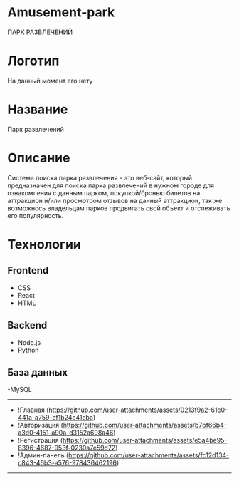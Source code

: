 # Amusement-park
ПАРК РАЗВЛЕЧЕНИЙ

# Логотип
На данный момент его нету

# Название
Парк развлечений

# Описание
Система поиска парка развлечения - это веб-сайт, который предназначен для поиска парка развлечений в нужном городе для ознакомления с данным парком, покупкой/бронью билетов на аттракцион и/или просмотром отзывов на данный аттракцион, так же возможнось владельцам парков продвигать свой объект и отслеживать его популярность.

# Технологии

## Frontend
- CSS
- React
- HTML
  
## Backend
- Node.js
- Python
  
## База данных
-MySQL

---

- !Главная (https://github.com/user-attachments/assets/0213f9a2-61e0-441a-a759-cf1b24c41eba)
- !Авторизация (https://github.com/user-attachments/assets/b7bf66b4-a3d0-4151-a90a-d3152a698a46)
- !Регистрация (https://github.com/user-attachments/assets/e5a4be95-8396-4687-953f-0230a7e59d72)
- !Админ-панель (https://github.com/user-attachments/assets/fc12d134-c843-46b3-a576-978436462196)

---
